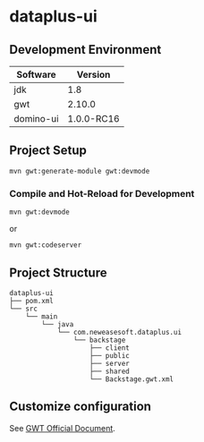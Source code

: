 # dataplus-ui

## Development Environment

| Software        | Version    |
|-----------------|------------|
| jdk             | 1.8        |
| gwt             | 2.10.0     |
| domino-ui       | 1.0.0-RC16 |

## Project Setup

```
mvn gwt:generate-module gwt:devmode
```

### Compile and Hot-Reload for Development

```
mvn gwt:devmode
```

or

```
mvn gwt:codeserver
```

## Project Structure

```
dataplus-ui
├── pom.xml
└── src
    └── main
        └── java
            └── com.neweasesoft.dataplus.ui
                └── backstage
                    ├── client
                    ├── public
                    ├── server
                    ├── shared
                    └── Backstage.gwt.xml
```

## Customize configuration

See [GWT Official Document](https://www.gwtproject.org/).
